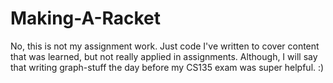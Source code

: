 # Making-A-Racket
No, this is not my assignment work. Just code I've written to cover content that was learned, but not really applied in assignments.
Although, I will say that writing graph-stuff the day before my CS135 exam was super helpful. :)

